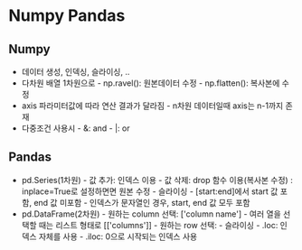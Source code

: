# Numpy Pandas

## Numpy
- 데이터 생성, 인덱싱, 슬라이싱, ..
- 다차원 배열 1차원으로
        - np.ravel(): 원본데이터 수정
        - np.flatten(): 복사본에 수정
- axis 파라미터값에 따라 연산 결과가 달라짐
        - n차원 데이터일때 axis는 n-1까지 존재
- 다중조건 사용시
        - &: and
        - |: or

## Pandas
- pd.Series(1차원)
        - 값 추가: 인덱스 이용
        - 값 삭제: drop 함수 이용(복사본 수정)
                 : inplace=True로 설정하면면 원본 수정
        - 슬라이싱
                - [start:end]에서 start 값 포함, end 값 미포함
                - 인덱스가 문자열인 경우, start, end 값 모두 포함
- pd.DataFrame(2차원)
        - 원하는 column 선택: ['column name']
                - 여러 열을 선택할 때는 리스트 형태로 [['columns']]
        - 원하는 row 선택:
                - 슬라이싱
                - .loc: 인덱스 자체를 사용
                - .iloc: 0으로 시작되는 인덱스 사용

